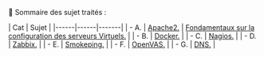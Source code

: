 👋 Sommaire des sujet traités :

| Cat | Sujet |
|------|------|-------|
| - A. | [Apache2.](https://github.com/0xCyberLiTech/Apache2) | [Fondamentaux sur la configuration des serveurs Virtuels.](https://github.com/0xCyberLiTech/Apache2/blob/main/README.md) |
| - B. | [Docker.](https://github.com/0xCyberLiTech/Docker) |
| - C. | [Nagios.](https://github.com/0xCyberLiTech/Nagios) |
| - D. | [Zabbix.](https://github.com/0xCyberLiTech/Zabbix) |
| - E. | [Smokeping.](https://github.com/0xCyberLiTech/Smokeping) |
| - F. | [OpenVAS.](https://github.com/0xCyberLiTech/OpenVAS) |
| - G. | [DNS.](https://github.com/0xCyberLiTech/DNS) |
